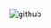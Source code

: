 ![github](https://user-images.githubusercontent.com/56427824/90981672-01204000-e595-11ea-857d-a0f2428c887f.gif)
